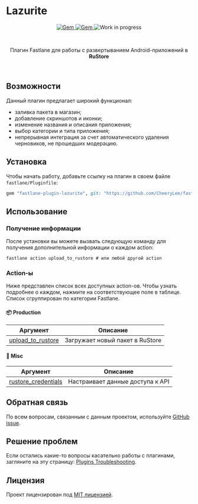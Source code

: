 # Lazurite

<p align="center">
<a href="https://opensource.org/licenses/MIT">
  <img alt="Gem" src="https://img.shields.io/badge/License-MIT-yellow.svg">
</a>
<a href="https://github.com/CheeryLee/fastlane-plugin-lazurite/releases">
  <img alt="Gem" src="https://img.shields.io/github/v/release/CheeryLee/fastlane-plugin-lazurite?display_name=tag&include_prereleases">
</a>
<img alt="Work in progress" src="https://img.shields.io/badge/stability-work_in_progress-lightgrey.svg">
</p>

<br/>
<p align="center">Плагин Fastlane для работы с развертыванием Android-приложений в <b>RuStore</b></p>
<br/>

## Возможности
Данный плагин предлагает широкий функционал:
* заливка пакета в магазин;
* добавление скриншотов и иконки;
* изменение названия и описания приложения;
* выбор категории и типа приложения;
* непрерывная интеграция за счет автоматического удаления черновиков, не прошедших модерацию.


## Установка

Чтобы начать работу, добавьте ссылку на плагин в своем файле `fastlane/Pluginfile`:
```ruby
gem "fastlane-plugin-lazurite", git: "https://github.com/CheeryLee/fastlane-plugin-lazurite.git" 
```

## Использование
### Получение информации
После установки вы можете вызвать следующую команду для получения дополнительной информации о каждом action:
```shell
fastlane action upload_to_rustore # или любой другой action
```

### Action-ы
Ниже представлен список всех доступных action-ов. Чтобы узнать подробнее о каждом, нажмите на соответствующее поле в таблице.
Список сгруппирован по категории Fastlane.

#### 📦 Production

| Аргумент                                               | Описание                        |
|--------------------------------------------------------|---------------------------------|
| [upload_to_rustore](docs/actions/upload_to_rustore.md) | Загружает новый пакет в RuStore |
#### 🔆 Misc

| Аргумент                                                   | Описание                         |
|------------------------------------------------------------|----------------------------------|
| [rustore_credentials](docs/actions/rustore_credentials.md) | Настраивает данные доступа к API |

## Обратная связь

По всем вопросам, связанным с данным проектом, используйте [GitHub issue](https://github.com/CheeryLee/fastlane-plugin-lazurite/issues).

## Решение проблем

Если остались какие-то вопросы касательно работы с плагинами, загляните на эту страницу:
[Plugins Troubleshooting](https://docs.fastlane.tools/plugins/plugins-troubleshooting/).

## Лицензия

Проект лицензирован под [MIT лицензией](LICENSE).
